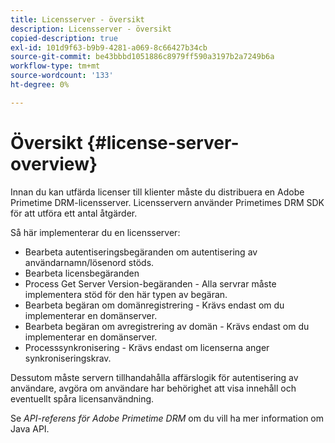 ```yaml
---
title: Licensserver - översikt
description: Licensserver - översikt
copied-description: true
exl-id: 101d9f63-b9b9-4281-a069-8c66427b34cb
source-git-commit: be43bbbd1051886c8979ff590a3197b2a7249b6a
workflow-type: tm+mt
source-wordcount: '133'
ht-degree: 0%

---
```


# Översikt {#license-server-overview}

Innan du kan utfärda licenser till klienter måste du distribuera en Adobe Primetime DRM-licensserver. Licensservern använder Primetimes DRM SDK för att utföra ett antal åtgärder.

Så här implementerar du en licensserver:

* Bearbeta autentiseringsbegäranden om autentisering av användarnamn/lösenord stöds.
* Bearbeta licensbegäranden
* Process Get Server Version-begäranden - Alla servrar måste implementera stöd för den här typen av begäran.
* Bearbeta begäran om domänregistrering - Krävs endast om du implementerar en domänserver.
* Bearbeta begäran om avregistrering av domän - Krävs endast om du implementerar en domänserver.
* Processsynkronisering - Krävs endast om licenserna anger synkroniseringskrav.

Dessutom måste servern tillhandahålla affärslogik för autentisering av användare, avgöra om användare har behörighet att visa innehåll och eventuellt spåra licensanvändning.

Se *API-referens för Adobe Primetime DRM* om du vill ha mer information om Java API.
